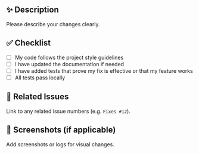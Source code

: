 ## ✨ Description
Please describe your changes clearly.

## ✅ Checklist
- [ ] My code follows the project style guidelines
- [ ] I have updated the documentation if needed
- [ ] I have added tests that prove my fix is effective or that my feature works
- [ ] All tests pass locally

## 🔗 Related Issues
Link to any related issue numbers (e.g. `Fixes #12`).

## 📸 Screenshots (if applicable)
Add screenshots or logs for visual changes.
